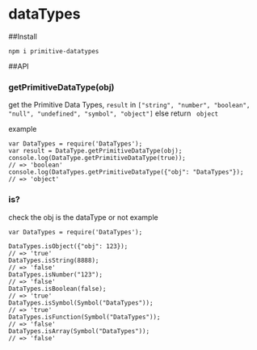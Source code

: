 # dataTypes

##Install
```
npm i primitive-datatypes 
```

##API 

### getPrimitiveDataType(obj)

get the Primitive Data Types, `result` in `["string", "number", "boolean", "null", "undefined", "symbol", "object"]`
else return ` object`

example

``` 
var DataTypes = require('DataTypes');
var result = DataType.getPrimitiveDataType(obj);
console.log(DataType.getPrimitiveDataType(true));
// => 'boolean'
console.log(DataTypes.getPrimitiveDataType({"obj": "DataTypes"});
// => 'object'
```


### is?

check the obj is the dataType or not
example
```
var DataTypes = require('DataTypes');

DataTypes.isObject({"obj": 123});
// => 'true'
DataTypes.isString(8888);
// => 'false'
DataTypes.isNumber("123");
// => 'false'
DataTypes.isBoolean(false);
// => 'true'
DataTypes.isSymbol(Symbol("DataTypes"));
// => 'true'
DataTypes.isFunction(Symbol("DataTypes"));
// => 'false'
DataTypes.isArray(Symbol("DataTypes"));
// => 'false'

```
